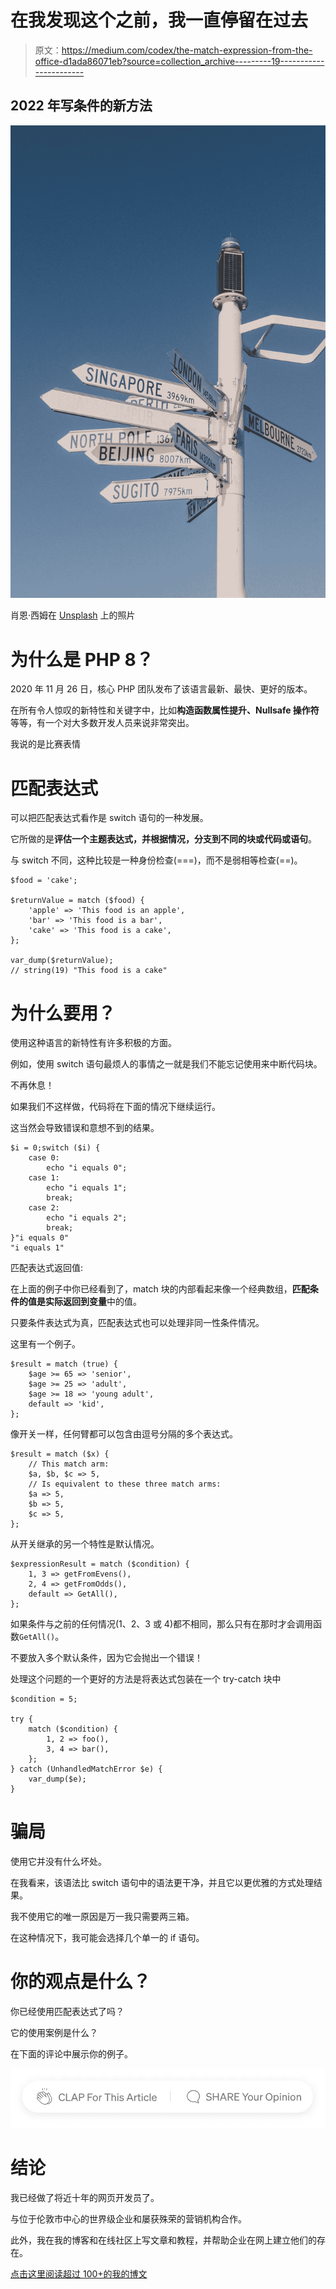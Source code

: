 # 在我发现这个之前，我一直停留在过去

> 原文：<https://medium.com/codex/the-match-expression-from-the-office-d1ada86071eb?source=collection_archive---------19----------------------->

## 2022 年写条件的新方法

![](img/a2f0756388149dd97719d5d2fd541fb5.png)

肖恩·西姆在 [Unsplash](https://unsplash.com?utm_source=medium&utm_medium=referral) 上的照片

# 为什么是 PHP 8？

2020 年 11 月 26 日，核心 PHP 团队发布了该语言最新、最快、更好的版本。

在所有令人惊叹的新特性和关键字中，比如**构造函数属性提升、Nullsafe 操作符**等等，有一个对大多数开发人员来说非常突出。

我说的是比赛表情

# 匹配表达式

可以把匹配表达式看作是 switch 语句的一种发展。

它所做的是**评估一个主题表达式，并根据情况，分支到不同的块或代码或语句**。

与 switch 不同，这种比较是一种身份检查(===)，而不是弱相等检查(==)。

```
$food = 'cake';

$returnValue = match ($food) {
    'apple' => 'This food is an apple',
    'bar' => 'This food is a bar',
    'cake' => 'This food is a cake',
};

var_dump($returnValue);
// string(19) "This food is a cake"
```

# 为什么要用？

使用这种语言的新特性有许多积极的方面。

例如，使用 switch 语句最烦人的事情之一就是我们不能忘记使用来中断代码块。

不再休息！

如果我们不这样做，代码将在下面的情况下继续运行。

这当然会导致错误和意想不到的结果。

```
$i = 0;switch ($i) {
    case 0:
        echo "i equals 0";       
    case 1:
        echo "i equals 1";
        break;
    case 2:
        echo "i equals 2";
        break;
}"i equals 0"
"i equals 1"
```

匹配表达式返回值:

在上面的例子中你已经看到了，match 块的内部看起来像一个经典数组，**匹配条件的值是实际返回到变量**中的值。

只要条件表达式为真，匹配表达式也可以处理非同一性条件情况。

这里有一个例子。

```
$result = match (true) {
    $age >= 65 => 'senior',
    $age >= 25 => 'adult',
    $age >= 18 => 'young adult',
    default => 'kid',
};
```

像开关一样，任何臂都可以包含由逗号分隔的多个表达式。

```
$result = match ($x) {
    // This match arm:
    $a, $b, $c => 5,
    // Is equivalent to these three match arms:
    $a => 5,
    $b => 5,
    $c => 5,
};
```

从开关继承的另一个特性是默认情况。

```
$expressionResult = match ($condition) {
    1, 3 => getFromEvens(),
    2, 4 => getFromOdds(),
    default => GetAll(),
};
```

如果条件与之前的任何情况(1、2、3 或 4)都不相同，那么只有在那时才会调用函数`GetAll()`。

不要放入多个默认条件，因为它会抛出一个错误！

处理这个问题的一个更好的方法是将表达式包装在一个 try-catch 块中

```
$condition = 5;

try {
    match ($condition) {
        1, 2 => foo(),
        3, 4 => bar(),
    };
} catch (UnhandledMatchError $e) {
    var_dump($e);
}
```

# 骗局

使用它并没有什么坏处。

在我看来，该语法比 switch 语句中的语法更干净，并且它以更优雅的方式处理结果。

我不使用它的唯一原因是万一我只需要两三箱。

在这种情况下，我可能会选择几个单一的 if 语句。

# 你的观点是什么？

你已经使用匹配表达式了吗？

它的使用案例是什么？

在下面的评论中展示你的例子。

![](img/b416d3a2fd7b97fc207e1c01ae3969b2.png)

# 结论

我已经做了将近十年的网页开发员了。

与位于伦敦市中心的世界级企业和屡获殊荣的营销机构合作。

此外，我在我的博客和在线社区上写文章和教程，并帮助企业在网上建立他们的存在。

[点击这里阅读超过 100+的我的博文](https://anastasionico.uk/blog)